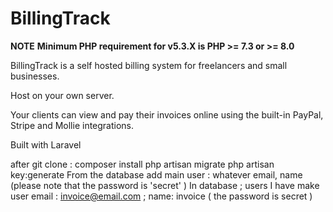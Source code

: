 # BillingTrack

**NOTE**
**Minimum PHP requirement for v5.3.X is PHP >= 7.3 or >= 8.0**

BillingTrack is a self hosted billing system for freelancers and small businesses.

Host on your own server.

Your clients can view and pay their invoices online using the built-in PayPal, Stripe and Mollie integrations.

Built with Laravel

after git clone :
composer install
php artisan migrate
php artisan key:generate
From the database add main user : 
whatever email, name (please note that the password is 'secret' )
In database ; users I have make user email : invoice@email.com ;
name: invoice ( the password is secret )


